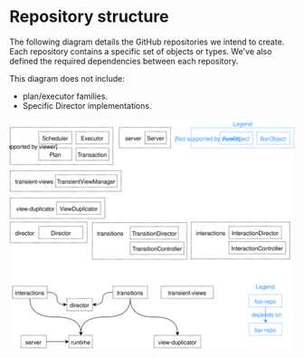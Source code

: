 # Repository structure

The following diagram details the GitHub repositories we intend to create. Each repository contains a specific set of objects or types. We've also defined the required dependencies between each repository.

This diagram does not include:

- plan/executor families.
- Specific Director implementations.

![](../_assets/RepoStructure.svg)
